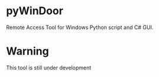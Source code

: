 # pyWinDoor
Remote Access Tool for Windows Python script and C# GUI.

# Warning
This tool is still under development